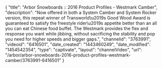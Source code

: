 {
    "title": "Arbor Snowboards :: 2016 Product Profiles - Westmark Camber",
    "description": "Now offered in both a System Camber and System Rocker version, this repeat winner of Transworld\u2019s Good Wood Award is guaranteed to satisfy the freestyle rider\u2019s appetite better than an all you can eat Chinese food buffet. The Westmark provides the flex and response you want while jibbing, without sacrificing the stability and pop you need for higher speeds and bigger gaps.",
    "channelid": "3763991",
    "videoid": "6416501",
    "date_created": "1443460249",
    "date_modified": "1454542354",
    "type": "captivate",
    "layout": "channelVideo",
    "url": "\/arbor\/arbor-snowboards-2016-product-profiles-westmark-camber\/3763991-6416501"
}